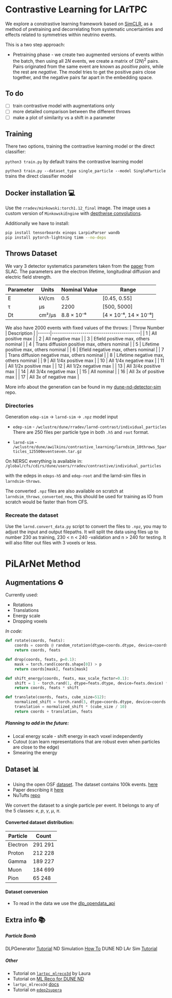 
# Contrastive Learning for LArTPC
We explore a constrastive learning framework based on [SimCLR](https://arxiv.org/abs/2002.05709), as a method of pretraining and decorrelating from systematic uncertainties and effects related to symmetries within neutrino events. 

This is a two step approach:
- Pretraining phase - we create two augmented versions of events within the batch, then using all $2N$ events, we create a matrix of $(2N)^2$ pairs. Pairs originated from the same event are known as *positive pairs*, while the rest are *negative*. The model tries to get the positive pairs close together, and the negative pairs far apart in the embedding space. 

## To do 
- [ ]  train contrastive model with augmentations only
- [ ] more detailed comparison between the different throws
- [ ] make a plot of similarity vs a shift in a parameter

## Training 
There two options, training the contrastive learning model or the direct classifier: 

`python3 train.py` by default trains the contrastive learning model

`python3 train.py --dataset_type single_particle --model SingleParticle` trains the direct classifier model

## Docker installation :computer:
Use the `rradev/minkowski:torch1.12_final` image. 
The image uses a custom version of `MinkowskiEngine` with [depthwise convolutions](https://github.com/fededagos/MinkowskiEngine).

Additionally we have to install:

```bash
pip install tensorboardx einops LarpixParser wandb 
pip install pytorch-lightning timm --no-deps
```

## Throws Dataset 
We vary 3 detector systematics parameters taken from the [paper](https://arxiv.org/pdf/2309.04639.pdf) from SLAC. The parameters are the electron lifetime, longitudinal diffusion and electric field strength.

| Parameter | Units      | Nominal Value | Range                 |
|-----------|------------|---------------|-----------------------|
| E         | kV/cm      | 0.5           | [0.45, 0.55]          |
| τ         | µs         | 2200          | [500, 5000]           |
| Dt        | cm²/µs     | 8.8 × 10⁻⁶     | [4 × 10⁻⁶, 14 × 10⁻⁶]    |


We also have 2000 events with fixed values of the throws:
| Throw Number | Description                               |
|------|-------------------------------------------|
| 1    | All positive max                          |
| 2    | All negative max                          |
| 3    | Efield positive max, others nominal       |
| 4    | Trans diffusion positive max, others nominal |
| 5    | Lifetime positive max, others nominal     |
| 6    | Efield negative max, others nominal       |
| 7    | Trans diffusion negative max, others nominal |
| 8    | Lifetime negative max, others nominal     |
| 9    | All 1/4x positive max                     |
| 10   | All 1/4x negative max                     |
| 11   | All 1/2x positive max                     |
| 12   | All 1/2x negative max                     |
| 13   | All 3/4x positive max                     |
| 14   | All 3/4x negative max                     |
| 15   | All nominal                               |
| 16   | All 3x of positive max                    |
| 17   | All 3x of negative max                    |


More info about the generation can be found in my [dune-nd-detector-sim](https://github.com/radiradev/dune-nd-detector-sim) repo.

### Directories
Generation `edep-sim` -> `larnd-sim` -> `.npz` model input

- `edep-sim` - `/wclustre/dune/rradev/larnd-contrast/individual_particles` There are 250 files per particle type in both `.h5` and `root` format. 

- `larnd-sim` - `/wclustre/dune/awilkins/contrastive_learning/larndsim_10throws_5particles_125500eventseven.tar.gz`

On NERSC everything is available in:
```/global/cfs/cdirs/dune/users/rradev/contrastive/individual_particles``` 

with the edeps in `edeps-h5` and `edep-root` and the larnd-sim files in `larndsim-throws`.

The converted `.npz` files are also available on scratch at `larndsim_throws_converted_new`, this should be used for training as IO from scratch would be faster than from CFS.

### Recreate the dataset 
Use the `larnd.convert_data.py` script to convert the files to `.npz`, you may to adjust the input and output filepaths. It will split the data using files up to number 230 as training, 230 < n < 240 -validation and n > 240 for testing. It will also filter out files with 3 voxels or less.


# PiLArNet Method

## Augmentations :recycle:

Currently used: 
- Rotations 
- Translations 
- Energy scale  
- Dropping voxels

*In code:*
```python
def rotate(coords, feats):
    coords = coords @ random_rotation(dtype=coords.dtype, device=coords.device)
    return coords, feats

def drop(coords, feats, p=0.1):
    mask = torch.rand(coords.shape[0]) > p
    return coords[mask], feats[mask]

def shift_energy(coords, feats, max_scale_factor=0.1):
    shift = 1 - torch.rand(1, dtype=feats.dtype, device=feats.device) * max_scale_factor
    return coords, feats * shift

def translate(coords, feats, cube_size=512):
    normalized_shift = torch.rand(3, dtype=coords.dtype, device=coords.device)
    translation = normalized_shift * (cube_size / 10)
    return coords + translation, feats
```

##### Planning to add in the future:

- Local energy scale - shift energy in each voxel independently 
- Cutout (can learn representations that are robust even when particles are close to the edge)
- Smearing the energy 


## Dataset :bar_chart:
- Using the open OSF [dataset](https://osf.io/vruzp/?view_only=). The dataset contains 100k events. [here](https://osf.io/hb437/download)
- Paper describing it [here](https://arxiv.org/pdf/2006.01993.pdf)
- NuTufts [repo](https://github.com/NuTufts/pilarnet_w_larcv1)

We convert the dataset to a single particle per event. It belongs to any of the 5 classes: $e$, $p$, $\gamma$, $\mu$, $\pi$.
#### Converted dataset distribution:


| Particle | Count |
|----------|-------|
| Electron | 291 291|
| Proton   | 212 228|
| Gamma    | 189 227|
| Muon     | 184 699|
| Pion     |  65 248 |

#### Dataset conversion
 - To read in the data we use the [dlp_opendata_api](https://github.com/DeepLearnPhysics/dlp_opendata_api)


## Extra info :books:
##### Particle Bomb 
DLPGenerator [Tutorial](https://www.deeplearnphysics.org/DLPGenerator/)
ND Simulation [How To](https://hackmd.io/@CuhPVDY3Qregu7G4lr1p7A/H1d1Zj4zi)
DUNE ND LAr Sim [Tutorial](https://github.com/sam-fogarty/simulation-tutorial_DUNE-ND-LAr)
##### Other

- Tutorial on [`lartpc_mlreco3d`](http://stanford.edu/~ldomine/) by Laura
- Tutorial on [ML Reco for DUNE ND](https://indico.fnal.gov/event/50338/)
- `lartpc_mlreco3d` [docs](https://lartpc-mlreco3d.readthedocs.io/)
- Tutorial on [`edep2supera`](https://www.deeplearnphysics.org/edep2supera_tutorials/)


